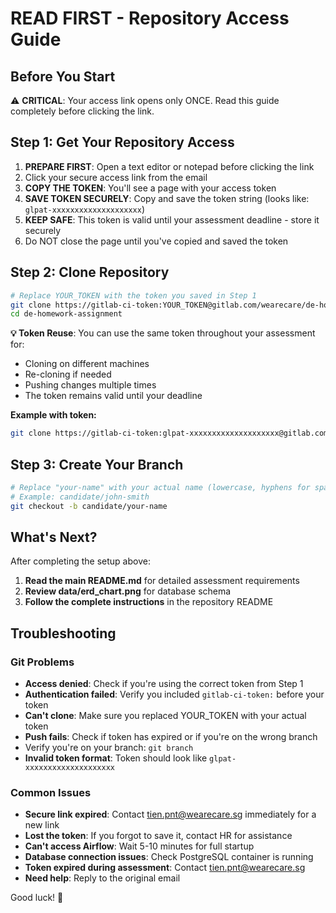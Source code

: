 # READ FIRST - Repository Access Guide

## Before You Start
⚠️ **CRITICAL**: Your access link opens only ONCE. Read this guide completely before clicking the link.

## Step 1: Get Your Repository Access
1. **PREPARE FIRST**: Open a text editor or notepad before clicking the link
2. Click your secure access link from the email
3. **COPY THE TOKEN**: You'll see a page with your access token
4. **SAVE TOKEN SECURELY**: Copy and save the token string (looks like: `glpat-xxxxxxxxxxxxxxxxxxxx`)
5. **KEEP SAFE**: This token is valid until your assessment deadline - store it securely
6. Do NOT close the page until you've copied and saved the token

## Step 2: Clone Repository
```bash
# Replace YOUR_TOKEN with the token you saved in Step 1
git clone https://gitlab-ci-token:YOUR_TOKEN@gitlab.com/wearecare/de-homework-assignment.git
cd de-homework-assignment
```

**💡 Token Reuse**: You can use the same token throughout your assessment for:
- Cloning on different machines
- Re-cloning if needed
- Pushing changes multiple times
- The token remains valid until your deadline

**Example with token:**
```bash
git clone https://gitlab-ci-token:glpat-xxxxxxxxxxxxxxxxxxxx@gitlab.com/wearecare/de-homework-assignment.git
```

## Step 3: Create Your Branch
```bash
# Replace "your-name" with your actual name (lowercase, hyphens for spaces)
# Example: candidate/john-smith
git checkout -b candidate/your-name
```

## What's Next?
After completing the setup above:

1. **Read the main README.md** for detailed assessment requirements
2. **Review data/erd_chart.png** for database schema
3. **Follow the complete instructions** in the repository README

## Troubleshooting
### Git Problems
- **Access denied**: Check if you're using the correct token from Step 1
- **Authentication failed**: Verify you included `gitlab-ci-token:` before your token
- **Can't clone**: Make sure you replaced YOUR_TOKEN with your actual token
- **Push fails**: Check if token has expired or if you're on the wrong branch
- Verify you're on your branch: `git branch`
- **Invalid token format**: Token should look like `glpat-xxxxxxxxxxxxxxxxxxxx`

### Common Issues
- **Secure link expired**: Contact tien.pnt@wearecare.sg immediately for a new link
- **Lost the token**: If you forgot to save it, contact HR for assistance
- **Can't access Airflow**: Wait 5-10 minutes for full startup
- **Database connection issues**: Check PostgreSQL container is running
- **Token expired during assessment**: Contact tien.pnt@wearecare.sg
- **Need help**: Reply to the original email


Good luck! 🚀